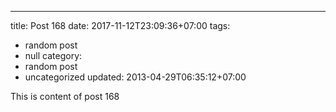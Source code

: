 ---
title: Post 168
date: 2017-11-12T23:09:36+07:00
tags:
  - random post
  - null
category:
  - random post
  - uncategorized
updated: 2013-04-29T06:35:12+07:00

This is content of post 168